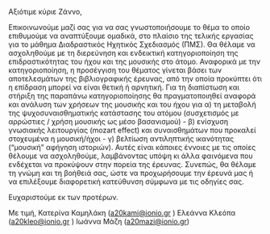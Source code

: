 Αξιότιμε κύριε Ζάννο,

Επικοινωνούμε μαζί σας για να σας γνωστοποιήσουμε το θέμα το οποίο επιθυμούμε να αναπτύξουμε ομαδικά, στο πλαίσιο της τελικής εργασίας για το μάθημα Διαδραστικός Ηχητικός Σχεδιασμός (ΠΜΣ). 
Θα θέλαμε να ασχοληθούμε με τη διερεύνηση και ενδεικτική κατηγοριοποίηση της επιδραστικότητας του ήχου και της μουσικής στο άτομο. Αναφορικά με την κατηγοριοποίηση, η προσέγγιση του θέματος γίνεται βάσει των αποτελεσμάτων της βιβλιογραφικής έρευνας, από την οποία προκύπτει ότι η επίδραση μπορεί να είναι θετική ή αρνητική. Για τη διαπίστωση και στήριξη της παραπάνω κατηγοριοποίησης θα πραγματοποιηθεί αναφορά και ανάλυση των χρήσεων της μουσικής και του ήχου για α) τη μεταβολή της ψυχοσυναισθηματικής κατάστασης του ατόμου (συσχετισμός με αρρώστιες / χρήση μουσικής ως μέσο βασανισμού) - β) ενίσχυση γνωσιακής λειτουργίας (mozart effect) και συναισθημάτων που προκαλεί στοχευμένα η μουσική/ήχοι  - γ) βελτίωση αντιληπτικής ικανότητας (“μουσική” αφήγηση ιστοριών). 
Αυτές είναι κάποιες έννοιες με τις οποίες θέλουμε να ασχοληθούμε, λαμβάνοντας υπόψη κι άλλα φαινόμενα που ενδέχεται να προκύψουν στην πορεία της έρευνας. Συνεπώς, θα θέλαμε τη γνώμη και τη βοήθειά σας, ώστε να προχωρήσουμε την έρευνά μας ή να επιλέξουμε διαφορετική κατεύθυνση σύμφωνα με τις οδηγίες σας. 

Ευχαριστούμε εκ των προτέρων.

Με τιμή,
Κατερίνα Καμηλάκη (a20kami@ionio.gr )
Ελεάννα Κλεόπα (a20kleo@ionio.gr )
Ιωάννα Μάζη (a20mazi@ionio.gr)
